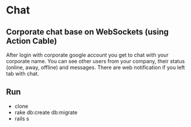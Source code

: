Chat
=

Corporate chat base on WebSockets (using Action Cable)
-

After login with corporate google account you get to chat with your corporate name.
You can see other users from your company, their status (online, away, offline) and messages.
There are web notification if you left tab with chat.


Run
-
* clone 
* rake db:create db:migrate
* rails s
